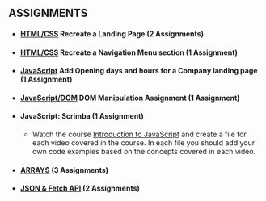 ## ASSIGNMENTS

- #### [HTML/CSS](./Epignosis) Recreate a Landing Page  (2 Assignments)

- #### [HTML/CSS](./TechTalentAcademyMenu) Recreate a Navigation Menu section (1 Assignment)

- #### [JavaScript](./Company) Add Opening days and hours for a Company landing page (1 Assignment)

- #### [JavaScript/DOM](./DOM) DOM Manipulation Assignment (1 Assignment)

- #### JavaScript: Scrimba (1 Assignment)

    - Watch the course [Introduction to JavaScript](https://scrimba.com/g/gintrotojavascript) and create a file for each video covered in the course. In each file you should add your own code examples based on the concepts covered in each video.

- #### [ARRAYS](./Arrays) (3 Assignments)

- #### [JSON & Fetch API](./Fetch) (2 Assignments)
